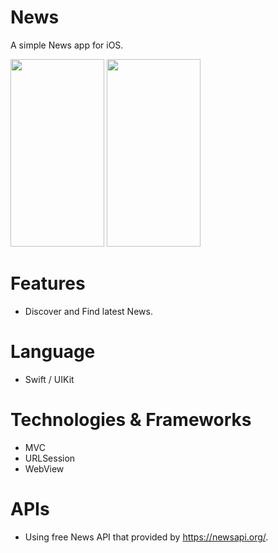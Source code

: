 # News
A simple News app for iOS.

<img src="https://user-images.githubusercontent.com/30442334/213773670-6b23d042-a00f-411a-8d53-1b5b103a59d3.png" width="150" height="300"> <img src="https://user-images.githubusercontent.com/30442334/213773694-e046be35-458b-4678-8e58-4f76bd01322c.png" width="150" height="300"> 

# Features
- Discover and Find latest News.

# Language 
 - Swift / UIKit
# Technologies & Frameworks
  - MVC
  - URLSession 
  - WebView

# APIs 
- Using free News API that provided by https://newsapi.org/.
